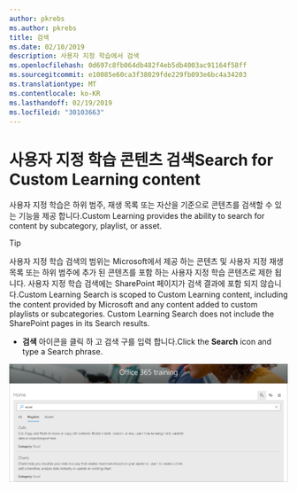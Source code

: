```yaml
---
author: pkrebs
ms.author: pkrebs
title: 검색
ms.date: 02/10/2019
description: 사용자 지정 학습에서 검색
ms.openlocfilehash: 0d697c8fb064db482f4eb5db4003ac91164f58ff
ms.sourcegitcommit: e10085e60ca3f38029fde229fb093e6bc4a34203
ms.translationtype: MT
ms.contentlocale: ko-KR
ms.lasthandoff: 02/19/2019
ms.locfileid: "30103663"
---
```

# <a name="search-for-custom-learning-content"></a><span data-ttu-id="7a020-103">사용자 지정 학습 콘텐츠 검색</span><span class="sxs-lookup"><span data-stu-id="7a020-103">Search for Custom Learning content</span></span>

<span data-ttu-id="7a020-104">사용자 지정 학습은 하위 범주, 재생 목록 또는 자산을 기준으로 콘텐츠를 검색할 수 있는 기능을 제공 합니다.</span><span class="sxs-lookup"><span data-stu-id="7a020-104">Custom Learning provides the ability to search for content by subcategory, playlist, or asset.</span></span> 

> [!TIP]
> <span data-ttu-id="7a020-p101">사용자 지정 학습 검색의 범위는 Microsoft에서 제공 하는 콘텐츠 및 사용자 지정 재생 목록 또는 하위 범주에 추가 된 콘텐츠를 포함 하는 사용자 지정 학습 콘텐츠로 제한 됩니다. 사용자 지정 학습 검색에는 SharePoint 페이지가 검색 결과에 포함 되지 않습니다.</span><span class="sxs-lookup"><span data-stu-id="7a020-p101">Custom Learning Search is scoped to Custom Learning content, including the content provided by Microsoft  and any content added to custom playlists or subcategories. Custom Learning Search does not include the SharePoint pages in its Search results.</span></span>     

- <span data-ttu-id="7a020-107">**검색** 아이콘을 클릭 하 고 검색 구를 입력 합니다.</span><span class="sxs-lookup"><span data-stu-id="7a020-107">Click the **Search** icon and type a Search phrase.</span></span> 

![cg-search-.png](media/cg-search.png)

